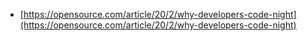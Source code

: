 - [https://opensource.com/article/20/2/why-developers-code-night](https://opensource.com/article/20/2/why-developers-code-night)